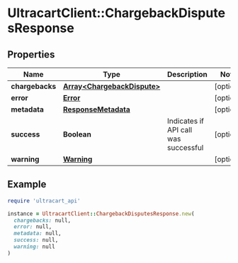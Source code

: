# UltracartClient::ChargebackDisputesResponse

## Properties

| Name | Type | Description | Notes |
| ---- | ---- | ----------- | ----- |
| **chargebacks** | [**Array&lt;ChargebackDispute&gt;**](ChargebackDispute.md) |  | [optional] |
| **error** | [**Error**](Error.md) |  | [optional] |
| **metadata** | [**ResponseMetadata**](ResponseMetadata.md) |  | [optional] |
| **success** | **Boolean** | Indicates if API call was successful | [optional] |
| **warning** | [**Warning**](Warning.md) |  | [optional] |

## Example

```ruby
require 'ultracart_api'

instance = UltracartClient::ChargebackDisputesResponse.new(
  chargebacks: null,
  error: null,
  metadata: null,
  success: null,
  warning: null
)
```

